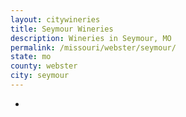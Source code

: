 ```yaml
---
layout: citywineries
title: Seymour Wineries
description: Wineries in Seymour, MO
permalink: /missouri/webster/seymour/
state: mo
county: webster
city: seymour
---
```

-
